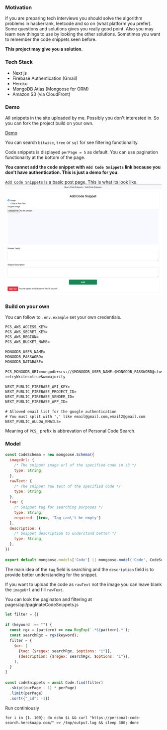 ### Motivation

If you are preparing tech interviews you should solve the algorithm problems in 
hackerrank, leetcode and so on (what platform you prefer). Some questions and solutions 
gives you really good point. Also you may learn new things to use by looking the other 
solutions. Sometimes you want to remember the code snippets seen before. 

**This project may give you a solution.**

### Tech Stack

- Next js
- Firebase Authentication (Gmail)
- Heroku
- MongoDB Atlas (Mongoose for ORM)
- Amazon S3 (via CloudFront)

### Demo

All snippets in the site uploaded by me. Possibly you don't interested in.
So you can fork the project build on your own.

[Demo](https://personal-code-search.herokuapp.com)

You can search `bitwise`, `tree` or `sql` for see filtering functionality.

Code snippets is displayed `perPage = 5` as default. 
You can use pagination functionality at the bottom of the page.

**You cannot add the code snippet with `Add Code Snippets` link because 
you don't have authentication. This is just a demo for you.** 

`Add Code Snippets` is a basic post page. This is what its look like.
![](images/addCodeSnippet.png)

### Build on your own

You can follow to `.env.example` set your own credentials.

``` 
PCS_AWS_ACCESS_KEY=
PCS_AWS_SECRET_KEY=
PCS_AWS_REGION=
PCS_AWS_BUCKET_NAME=

MONGODB_USER_NAME=
MONGODB_PASSWORD=
MONGODB_DATABASE=

PCS_MONGODB_URI=mongodb+srv://$MONGODB_USER_NAME:$MONGODB_PASSWORD@cluster0.jew2r.mongodb.net/$MONGODB_DATABASE?retryWrites=true&w=majority

NEXT_PUBLIC_FIREBASE_API_KEY=
NEXT_PUBLIC_FIREBASE_PROJECT_ID=
NEXT_PUBLIC_FIREBASE_SENDER_ID=
NEXT_PUBLIC_FIREBASE_APP_ID=

# Allowed email list for the google authentication
# You must split with ',' like email@gmail.com,email2@gmail.com
NEXT_PUBLIC_ALLOW_EMAILS=
```

Meaning of `PCS_` prefix is abbrevation of Personal Code Search.

### Model

```javascript
const CodeSchema = new mongoose.Schema({
  imageUrl: {
    /* The snippet image url of the specified code in s3 */
    type: String,
  },
  rawText: {
    /* The snippet raw text of the specified code */
    type: String,
  },
  tag: {
    /* Snippet tag for searching purposes */
    type: String,
    required: [true, 'Tag can\'t be empty']
  },
  description: {
    /* Snippet description to understand better */
    type: String,
  },
})

export default mongoose.models['Code'] || mongoose.model('Code', CodeSchema);
```

The main idea of 
the `tag` field is searching and 
the `description` field is to provide better understanding 
for the snippet.

If you want to upload the code as `rawText` not the image you can leave blank the
`imageUrl` and fill `rawText`.

You can look the paginaton and filtering at pages/api/paginateCodeSnippets.js

``` javascript
let filter = {}

if (keyword !== "") {
  const rgx = (pattern) => new RegExp(`.*${pattern}.*`);
  const searchRgx = rgx(keyword);
  filter = {
    $or: [
      {tag: {$regex: searchRgx, $options: "i"}},
      {description: {$regex: searchRgx, $options: "i"}},
    ],
  }
}

const codeSnippets = await Code.find(filter)
  .skip((curPage - 1) * perPage)
  .limit(perPage)
  .sort({"_id": -1})
```

Run continiously
```sleep
for i in {1..100}; do echo $i && curl "https://personal-code-search.herokuapp.com/" >> /tmp/output.log && sleep 300; done
```

